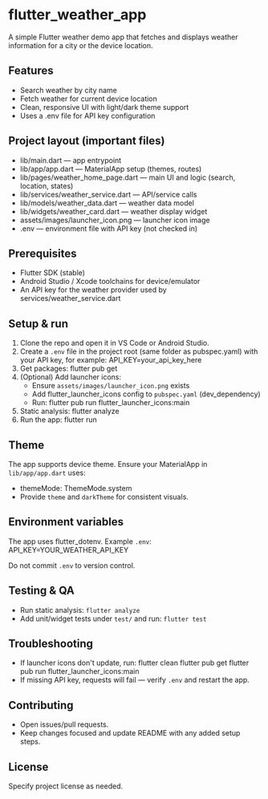 # flutter_weather_app

A simple Flutter weather demo app that fetches and displays weather information for a city or the device location.

## Features
- Search weather by city name
- Fetch weather for current device location
- Clean, responsive UI with light/dark theme support
- Uses a .env file for API key configuration

## Project layout (important files)
- lib/main.dart — app entrypoint
- lib/app/app.dart — MaterialApp setup (themes, routes)
- lib/pages/weather_home_page.dart — main UI and logic (search, location, states)
- lib/services/weather_service.dart — API/service calls
- lib/models/weather_data.dart — weather data model
- lib/widgets/weather_card.dart — weather display widget
- assets/images/launcher_icon.png — launcher icon image
- .env — environment file with API key (not checked in)

## Prerequisites
- Flutter SDK (stable)
- Android Studio / Xcode toolchains for device/emulator
- An API key for the weather provider used by services/weather_service.dart

## Setup & run
1. Clone the repo and open it in VS Code or Android Studio.
2. Create a `.env` file in the project root (same folder as pubspec.yaml) with your API key, for example:
   API_KEY=your_api_key_here
3. Get packages:
   flutter pub get
4. (Optional) Add launcher icons:
   - Ensure `assets/images/launcher_icon.png` exists
   - Add flutter_launcher_icons config to `pubspec.yaml` (dev_dependency)
   - Run:
     flutter pub run flutter_launcher_icons:main
5. Static analysis:
   flutter analyze
6. Run the app:
   flutter run

## Theme
The app supports device theme. Ensure your MaterialApp in `lib/app/app.dart` uses:
- themeMode: ThemeMode.system
- Provide `theme` and `darkTheme` for consistent visuals.

## Environment variables
The app uses flutter_dotenv. Example `.env`:
API_KEY=YOUR_WEATHER_API_KEY

Do not commit `.env` to version control.

## Testing & QA
- Run static analysis: `flutter analyze`
- Add unit/widget tests under `test/` and run: `flutter test`

## Troubleshooting
- If launcher icons don't update, run:
  flutter clean
  flutter pub get
  flutter pub run flutter_launcher_icons:main
- If missing API key, requests will fail — verify `.env` and restart the app.

## Contributing
- Open issues/pull requests.
- Keep changes focused and update README with any added setup steps.

## License
Specify project license as needed.
